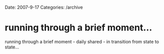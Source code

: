 Date: 2007-9-17
Categories: /archive

# running through a brief moment…

running through a brief moment - daily shared - in transition from state to state...
